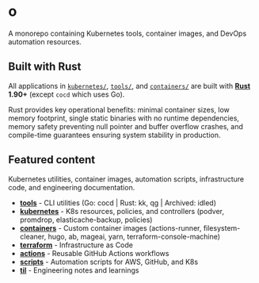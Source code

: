 # o

A monorepo containing Kubernetes tools, container images, and DevOps automation resources.

## Built with Rust

All applications in [`kubernetes/`](./box/kubernetes/), [`tools/`](./box/tools/), and [`containers/`](./box/containers/) are built with **[Rust](https://github.com/rust-lang/rust) 1.90+** (except `cocd` which uses Go).

Rust provides key operational benefits: minimal container sizes, low memory footprint, single static binaries with no runtime dependencies, memory safety preventing null pointer and buffer overflow crashes, and compile-time guarantees ensuring system stability in production.

## Featured content

Kubernetes utilities, container images, automation scripts, infrastructure code, and engineering documentation.

- **[tools](./box/tools/)** - CLI utilities (Go: cocd | Rust: kk, qg | Archived: idled)
- **[kubernetes](./box/kubernetes/)** - K8s resources, policies, and controllers (podver, promdrop, elasticache-backup, policies)
- **[containers](./box/containers/)** - Custom container images (actions-runner, filesystem-cleaner, hugo, ab, mageai, yarn, terraform-console-machine)
- **[terraform](./box/terraform/)** - Infrastructure as Code
- **[actions](./box/actions/)** - Reusable GitHub Actions workflows
- **[scripts](./box/scripts/)** - Automation scripts for AWS, GitHub, and K8s
- **[til](./box/til/)** - Engineering notes and learnings
